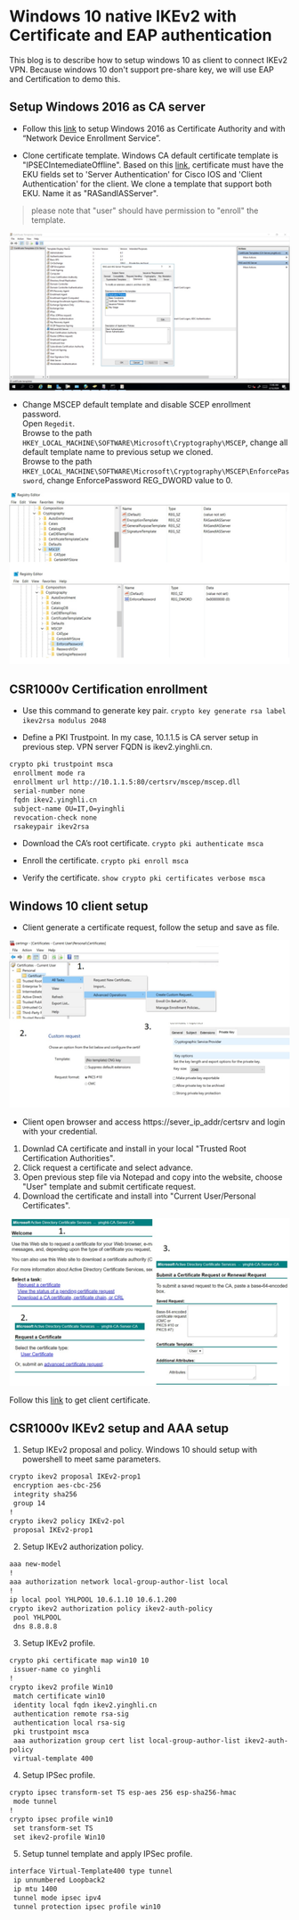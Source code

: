 Windows 10 native IKEv2 with Certificate and EAP authentication
======

This blog is to describe how to setup windows 10 as client to connect IKEv2 VPN. 
Because windows 10 don't support pre-share key, we will use EAP and Certification to demo this. 

Setup Windows 2016 as CA server
-----
+ Follow this [link](https://docs.microsoft.com/en-us/windows-server/networking/core-network-guide/cncg/server-certs/install-the-certification-authority) to setup Windows 2016 as Certificate Authority and with “Network Device Enrollment Service”.

+ Clone certificate template. Windows CA default certificate template is "IPSECIntemediateOffline". Based on this [link](https://www.cisco.com/c/en/us/support/docs/security/flexvpn/115907-config-flexvpn-wcca-00.html), certificate must have the EKU fields set to 'Server Authentication' for Cisco IOS and 'Client Authentication' for the client. We clone a template that support both EKU. Name it as "RASandIASServer".<br>
> please note that "user" should have permission to "enroll" the template.

![](https://github.com/yinghli/IKEv2VPN/blob/master/CAtemplate.jpg)

+ Change MSCEP default template and disable SCEP enrollment password.<br>
Open `Regedit`. <br>
Browse to the path `HKEY_LOCAL_MACHINE\SOFTWARE\Microsoft\Cryptography\MSCEP`, change all default template name to previous setup we cloned. <br>
Browse to the path `HKEY_LOCAL_MACHINE\SOFTWARE\Microsoft\Cryptography\MSCEP\EnforcePassword`, change EnforcePassword REG_DWORD value to 0. <br>

![](https://github.com/yinghli/IKEv2VPN/blob/master/regedit.jpg)

CSR1000v Certification enrollment
------

+ Use this command to generate key pair. `crypto key generate rsa label ikev2rsa modulus 2048`

+ Define a PKI Trustpoint. In my case, 10.1.1.5 is CA server setup in previous step. VPN server FQDN is ikev2.yinghli.cn.
```
crypto pki trustpoint msca
 enrollment mode ra
 enrollment url http://10.1.1.5:80/certsrv/mscep/mscep.dll
 serial-number none
 fqdn ikev2.yinghli.cn
 subject-name OU=IT,O=yinghli
 revocation-check none
 rsakeypair ikev2rsa
```
+ Download the CA’s root certificate. `crypto pki authenticate msca`

+ Enroll the certificate. `crypto pki enroll msca`

+ Verify the certificate. `show crypto pki certificates verbose msca`


Windows 10 client setup
------
+ Client generate a certificate request, follow the setup and save as file.

![](https://github.com/yinghli/IKEv2VPN/blob/master/CSR.jpg)

+ Client open browser and access https://sever_ip_addr/certsrv and login with your credential. 
1. Downlad CA certificate and install in your local "Trusted Root Certification Authorities".
2. Click request a certificate and select advance. 
3. Open previous step file via Notepad and copy into the website, choose "User" template and submit certificate request. 
4. Download the certificate and install into "Current User/Personal Certificates".

![](https://github.com/yinghli/IKEv2VPN/blob/master/Enroll.jpg)

Follow this [link](https://www.altaro.com/hyper-v/request-ssl-windows-certificate-server/) to get client certificate. 


CSR1000v IKEv2 setup and AAA setup
------
1. Setup IKEv2 proposal and policy. Windows 10 should setup with powershell to meet same parameters.
```
crypto ikev2 proposal IKEv2-prop1
 encryption aes-cbc-256
 integrity sha256
 group 14
!
crypto ikev2 policy IKEv2-pol
 proposal IKEv2-prop1
```

2. Setup IKEv2 authorization policy. 
```
aaa new-model
!
aaa authorization network local-group-author-list local
!
ip local pool YHLPOOL 10.6.1.10 10.6.1.200
crypto ikev2 authorization policy ikev2-auth-policy
 pool YHLPOOL
 dns 8.8.8.8
```

3. Setup IKEv2 profile.
```
crypto pki certificate map win10 10
 issuer-name co yinghli
!
crypto ikev2 profile Win10
 match certificate win10
 identity local fqdn ikev2.yinghli.cn
 authentication remote rsa-sig
 authentication local rsa-sig
 pki trustpoint msca
 aaa authorization group cert list local-group-author-list ikev2-auth-policy
 virtual-template 400
```

4. Setup IPSec profile.
```
crypto ipsec transform-set TS esp-aes 256 esp-sha256-hmac
 mode tunnel
!
crypto ipsec profile win10
 set transform-set TS
 set ikev2-profile Win10
```

5. Setup tunnel template and apply IPSec profile.
```
interface Virtual-Template400 type tunnel
 ip unnumbered Loopback2
 ip mtu 1400
 tunnel mode ipsec ipv4
 tunnel protection ipsec profile win10

```
